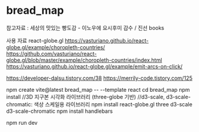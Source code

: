 # bread_map

참고자료 : 세상의 맛있는 빵도감 - 이노우에 요시후미 감수 / 진선 books

사용 자료
react-globe.gl
https://vasturiano.github.io/react-globe.gl/example/choropleth-countries/
https://github.com/vasturiano/react-globe.gl/blob/master/example/choropleth-countries/index.html
https://vasturiano.github.io/react-globe.gl/example/emit-arcs-on-click/


https://developer-dalsu.tistory.com/38
https://merrily-code.tistory.com/125

npm create vite@latest bread_map -- --template react
cd bread_map
npm install
//3D 지구본 시각화 라이브러리 (three-globe 기반)
//d3-scale, d3-scale-chromatic: 색상 스케일용 라이브러리
npm install react-globe.gl three d3-scale d3-scale-chromatic
npm install handlebars


npm run dev

